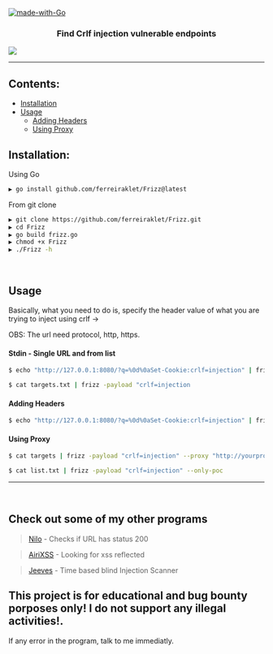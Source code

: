 [![made-with-Go](https://img.shields.io/badge/made%20with-Go-brightgreen.svg)](http://golang.org)

<h3 align="center">Find Crlf injection vulnerable endpoints</h3>

<img src="https://cdn.discordapp.com/attachments/876919540682989609/962452079052480592/unknown.png">

---

## Contents:

- [Installation](#installation)
- [Usage](#usage)
  - [Adding Headers](#adding-headers)
  - [Using Proxy](#using-proxy)


## Installation:

Using Go
```bash
▶ go install github.com/ferreiraklet/Frizz@latest
```

From git clone
```bash
▶ git clone https://github.com/ferreiraklet/Frizz.git
▶ cd Frizz
▶ go build frizz.go
▶ chmod +x Frizz
▶ ./Frizz -h
```
<br>


## Usage

Basically, what you need to do is, specify the header value of what you are trying to inject using crlf ->

OBS: The url need protocol, http, https.

#### Stdin - Single URL and from list

```bash
$ echo "http://127.0.0.1:8080/?q=%0d%0aSet-Cookie:crlf=injection" | frizz -payload "crlf=injection"

$ cat targets.txt | frizz -payload "crlf=injection
```

#### Adding Headers

```bash
$ echo "http://127.0.0.1:8080/?q=%0d%0aSet-Cookie:crlf=injection" | frizz -payload "crlf=injection" -H "Customheader1: value1;cheader2: value2"
```

#### Using Proxy
```bash
$ cat targets | frizz -payload "crlf=injection" --proxy "http://yourproxy"

$ cat list.txt | frizz -payload "crlf=injection" --only-poc
```

---
<br>

## Check out some of my other programs <br>

> [Nilo](https://github.com/ferreiraklet/nilo) - Checks if URL has status 200

> [AiriXSS](https://github.com/ferreiraklet/airixss) - Looking for xss reflected

> [Jeeves](https://github.com/ferreiraklet/jeeves) - Time based blind Injection Scanner

## This project is for educational and bug bounty porposes only! I do not support any illegal activities!.

If any error in the program, talk to me immediatly.
